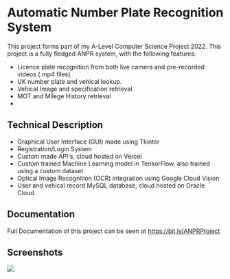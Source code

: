 # Automatic Number Plate Recognition System

This project forms part of my A-Level Computer Science Project 2022. This project is a fully fledged ANPR system, with the following features:

- Licence plate recognition from both live camera and pre-recorded videos (.mp4 files)
- UK number plate and vehical lookup.
- Vehical Image and specification retrieval
- MOT and Milege History retrieval
- 

## Technical Description
- Graphical User Interface (GUI) made using Tkinter
- Registration/Login System
- Custom made API's, cloud hosted on Vercel
- Custom trained Machine Learning model in TensorFlow, also trained using a custom dataset
- Optical Image Recognition (OCR) integration using Google Cloud Vision
- User and vehical record MySQL database, cloud hosted on Oracle Cloud.

## Documentation
Full Documentation of this project can be seen at https://bit.ly/ANPRProject 

## Screenshots
![](Screenshots/1,png)
